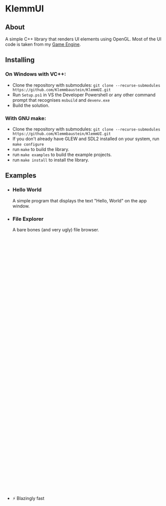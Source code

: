 ﻿# KlemmUI
## About
A simple C++ library that renders UI elements using OpenGL.
Most of the UI code is taken from my [Game Engine](https://github.com/Legofan0807/Klemmgine).

## Installing

### On Windows with VC++:

- Clone the repository with submodules: `git clone --recurse-submodules https://github.com/Klemmbaustein/KlemmUI.git`
- Run `Setup.ps1` in VS the Developer Powershell or any other command prompt that recognises `msbuild` and `devenv.exe`
- Build the solution.


### With GNU make:

- Clone the repository with submodules: `git clone --recurse-submodules https://github.com/Klemmbaustein/KlemmUI.git`
- If you don't already have GLEW and SDL2 installed on your system, run `make configure`
- run `make` to build the library.
- run `make examples` to build the example projects.
- run `make install` to install the library.

## Examples

- ### Hello World	
	A simple program that displays the text "Hello, World" on the app window.

- ### File Explorer
	A bare bones (and very ugly) file browser.

<br><br><br><br><br><br><br><br><br><br><br><br>
<br><br><br><br><br><br><br><br><br><br><br><br>
<br><br><br><br><br><br><br><br><br><br><br><br>
<br><br><br><br><br><br><br><br><br><br><br><br>

* ⚡ Blazingly fast
